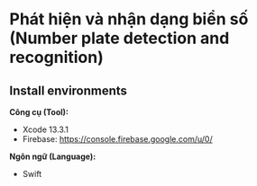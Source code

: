# Phát hiện và nhận dạng biển số (Number plate detection and recognition)
 ## Install environments
**Công cụ (Tool):**<br>
* Xcode 13.3.1
* Firebase: https://console.firebase.google.com/u/0/<br>

**Ngôn ngữ (Language):**<br>
* Swift
